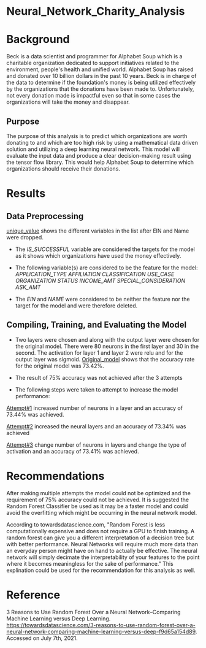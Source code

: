 # Neural_Network_Charity_Analysis

# Background

Beck is a data scientist and programmer for Alphabet Soup which is a charitable organization dedicated to support initiatives related to the environment, people's health and unified world.  Alphabet Soup has raised and donated over 10 billion dollars in the past 10 years.  Beck is in charge of the data to determine if the foundation's money is being utilized effectively by the organizations that the donations have been made to. Unfortunately, not every donation made is impactful even so that in some cases the organizations will take the money and disappear.

## Purpose

The purpose of this analysis is to predict which organizations are worth donating to and which are too high risk by using a mathematical data driven solution and utilizing a deep learning neural network. This model will evaluate the input data and produce a clear decision-making result using the tensor flow library. This would help Alphabet Soup to determine which organizations should receive their donations.

# Results

## Data Preprocessing

[unique_value](https://github.com/Nidaiq/Neural_Network_Charity_Analysis/blob/4a60a5746ce475d630a74148348d6303d2d15816/Resources/unique_value.png) shows the different variables in the list after EIN and Name were dropped.

- The *IS_SUCCESSFUL* variable are considered the targets for the model as it shows which organizations have used the money effectively.

- The following variable(s) are considered to be the feature for the model:
*APPLICATION_TYPE*
*AFFILIATION*
*CLASSIFICATION*
*USE_CASE*
*ORGANIZATION*
*STATUS*
*INCOME_AMT*
*SPECIAL_CONSIDERATION*
*ASK_AMT*

- The *EIN* and *NAME* were considered to be neither the feature nor the target for the model and were therefore deleted.

## Compiling, Training, and Evaluating the Model

- Two layers were chosen and along with the output layer were chosen for the original model.  There were 80 neurons in the first layer and 30 in the second.  The activation for layer 1 and layer 2 were relu and for the output layer was sigmoid.  [Original_model](https://github.com/Nidaiq/Neural_Network_Charity_Analysis/blob/c1b5c101c192b0ec253b21c35da0b7359ad32d28/Resources/Original_Model.png) shows that the accuracy rate for the original model was 73.42%.

- The result of 75% accuracy was not achieved after the 3 attempts

- The following steps were taken to attempt to increase the model performance:

[Attempt#1](https://github.com/Nidaiq/Neural_Network_Charity_Analysis/blob/c1b5c101c192b0ec253b21c35da0b7359ad32d28/Resources/Attempt%231.png) increased number of neurons in a layer and an accuracy of 73.44% was achieved.

[Attempt#2](https://github.com/Nidaiq/Neural_Network_Charity_Analysis/blob/c1b5c101c192b0ec253b21c35da0b7359ad32d28/Resources/Attempt%232.png) increased the neural layers and an accuracy of 73.34% was achieved

[Attempt#3](https://github.com/Nidaiq/Neural_Network_Charity_Analysis/blob/c1b5c101c192b0ec253b21c35da0b7359ad32d28/Resources/Attempt%233.png) change number of neurons in layers and change the type of activation and an accuracy of 73.41% was achieved.

# Recommendations

After making multiple attempts the model could not be optimized and the requirement of 75% accuracy could not be achieved.  It is suggested the Random Forest Classifier be used as it may be a faster model and could avoid the overfitting which might be occurring in the neural network model.

According to towardsdatascience.com, "Random Forest is less computationally expensive and does not require a GPU to finish training. A random forest can give you a different interpretation of a decision tree but with better performance. Neural Networks will require much more data than an everyday person might have on hand to actually be effective. The neural network will simply decimate the interpretability of your features to the point where it becomes meaningless for the sake of performance."  This explination could be used for the recommendation for this analysis as well.


# Reference

3 Reasons to Use Random Forest Over a Neural Network–Comparing Machine Learning versus Deep Learning.  https://towardsdatascience.com/3-reasons-to-use-random-forest-over-a-neural-network-comparing-machine-learning-versus-deep-f9d65a154d89.  Accessed on July 7th, 2021.